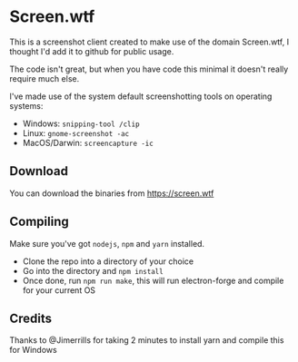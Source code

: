 # Screen.wtf
This is a screenshot client created to make use of the domain Screen.wtf, I thought I'd add it to github for public usage.

The code isn't great, but when you have code this minimal it doesn't really require much else.

I've made use of the system default screenshotting tools on operating systems:
* Windows: `snipping-tool /clip`
* Linux: `gnome-screenshot -ac`
* MacOS/Darwin: `screencapture -ic`

## Download
You can download the binaries from https://screen.wtf

## Compiling
Make sure you've got `nodejs`, `npm` and `yarn` installed.

* Clone the repo into a directory of your choice
* Go into the directory and `npm install`
* Once done, run `npm run make`, this will run electron-forge and compile for your current OS

## Credits
Thanks to @Jimerrills for taking 2 minutes to install yarn and compile this for Windows
